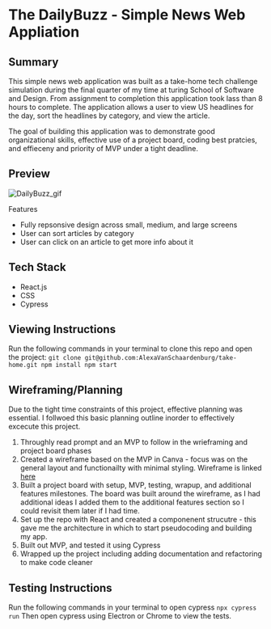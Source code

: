 # The DailyBuzz - Simple News Web Appliation

## Summary
This simple news web application was built as a take-home tech challenge simulation during the final quarter of my time at turing School of Software and Design. From assignment to completion this application took lass than 8 hours to complete. The application allows a user to view US headlines for the day, sort the headlines by category, and view the article.

The goal of building this application was to demonstrate good organizational skills, effective use of a project board, coding best pratcies, and effieceny and priority of MVP under a tight deadline. 

## Preview
![DailyBuzz_gif](https://github.com/AlexaVanSchaardenburg/take-home/assets/125763236/924dfb2d-11cd-4b65-92fc-c05f4500537f)

Features
- Fully repsonsive design across small, medium, and large screens
- User can sort articles by category
- User can click on an article to get more info about it

## Tech Stack
- React.js
- CSS
- Cypress

## Viewing Instructions

Run the following commands in your terminal to clone this repo and open the project:
`
git clone git@github.com:AlexaVanSchaardenburg/take-home.git
npm install
npm start
`

## Wireframing/Planning
Due to the tight time constraints of this project, effective planning was essential. I follwoed this basic planning outline inorder to effectively excecute this project.
1. Throughly read prompt and an MVP to follow in the wrieframing and project board phases
2. Created a wireframe based on the MVP in Canva - focus was on the general layout and functionailty with minimal styling. Wireframe is linked [here]( https://www.canva.com/design/DAFu66CXU_c/Kl_NaddFFFkzknoFO6-81g/edit?utm_content=DAFu66CXU_c&utm_campaign=designshare&utm_medium=link2&utm_source=sharebutton)
3. Built a project board with setup, MVP, testing, wrapup, and additional features milestones. The board was built around the wireframe, as I had additional ideas I added them to the additional features section so I could revisit them later if I had time. 
4. Set up the repo with React and created a componenent strucutre - this gave me the architecture in which to start pseudocoding and building my app.
5. Built out MVP, and tested it using Cypress
6. Wrapped up the project including adding documentation and refactoring to make code cleaner

## Testing Instructions
Run the following commands in your terminal to open cypress
`npx cypress run`
Then open cypress using Electron or Chrome to view the tests. 

